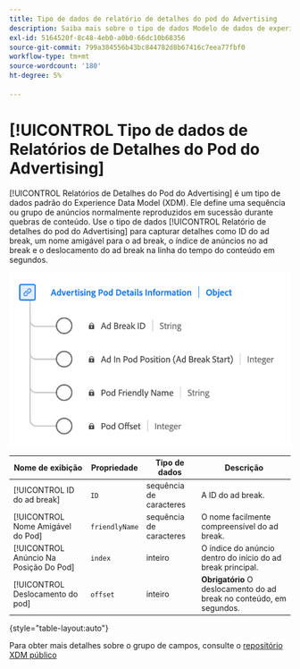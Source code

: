 ```yaml
---
title: Tipo de dados de relatório de detalhes do pod do Advertising
description: Saiba mais sobre o tipo de dados Modelo de dados de experiência (XDM) dos detalhes do pod do Advertising.
exl-id: 5164520f-8c48-4eb0-a0b0-66dc10b68356
source-git-commit: 799a384556b43bc844782d8b67416c7eea77fbf0
workflow-type: tm+mt
source-wordcount: '180'
ht-degree: 5%

---
```


# [!UICONTROL Tipo de dados de Relatórios de Detalhes do Pod do Advertising]

[!UICONTROL Relatórios de Detalhes do Pod do Advertising] é um tipo de dados padrão do Experience Data Model (XDM). Ele define uma sequência ou grupo de anúncios normalmente reproduzidos em sucessão durante quebras de conteúdo. Use o tipo de dados [!UICONTROL Relatório de detalhes do pod do Advertising] para capturar detalhes como ID do ad break, um nome amigável para o ad break, o índice de anúncios no ad break e o deslocamento do ad break na linha do tempo do conteúdo em segundos.

![Um diagrama do tipo de dados do Relatório de Detalhes do Pod do Advertising.](../images/data-types/advertising-pod-details-information.png)

| Nome de exibição | Propriedade | Tipo de dados | Descrição |
|----------------------------|------------------------|-----------|-------------------------------------------------------|
| [!UICONTROL ID do ad break] | `ID` | sequência de caracteres | A ID do ad break. |
| [!UICONTROL Nome Amigável do Pod] | `friendlyName` | sequência de caracteres | O nome facilmente compreensível do ad break. |
| [!UICONTROL Anúncio Na Posição Do Pod] | `index` | inteiro | O índice do anúncio dentro do início do ad break principal. |
| [!UICONTROL Deslocamento do pod] | `offset` | inteiro | **Obrigatório** O deslocamento do ad break no conteúdo, em segundos. |

{style="table-layout:auto"}

Para obter mais detalhes sobre o grupo de campos, consulte o [repositório XDM público](https://github.com/adobe/xdm/blob/master/components/datatypes/advertisingpoddetails.schema.json)
